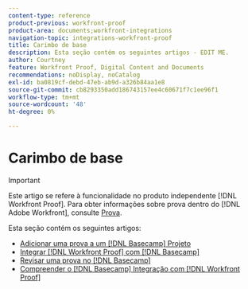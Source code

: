 ```yaml
---
content-type: reference
product-previous: workfront-proof
product-area: documents;workfront-integrations
navigation-topic: integrations-workfront-proof
title: Carimbo de base
description: Esta seção contém os seguintes artigos - EDIT ME.
author: Courtney
feature: Workfront Proof, Digital Content and Documents
recommendations: noDisplay, noCatalog
exl-id: ba0819cf-debd-47eb-ab9d-a326b84aa1e8
source-git-commit: cb8293350add186743157ee4c60671f7c1ee96f1
workflow-type: tm+mt
source-wordcount: '48'
ht-degree: 0%

---
```


# Carimbo de base

>[!IMPORTANT]
>
>Este artigo se refere à funcionalidade no produto independente [!DNL Workfront Proof]. Para obter informações sobre prova dentro do [!DNL Adobe Workfront], consulte [Prova](../../../review-and-approve-work/proofing/proofing.md).

Esta seção contém os seguintes artigos:

* [Adicionar uma prova a um [!DNL Basecamp] Projeto](../../../workfront-proof/wp-integrations/basecamp/add-proof-to-basecamp-project.md)
* [Integrar [!DNL Workfront Proof] com [!DNL Basecamp]](../../../workfront-proof/wp-integrations/basecamp/integrate-workfront-proof-with-basecamp.md)
* [Revisar uma prova no [!DNL Basecamp]](../../../workfront-proof/wp-integrations/basecamp/review-proof-basecamp.md)
* [Compreender o [!DNL Basecamp] Integração com [!DNL Workfront Proof]](../../../workfront-proof/wp-integrations/basecamp/basecamp-integration-overview.md)
